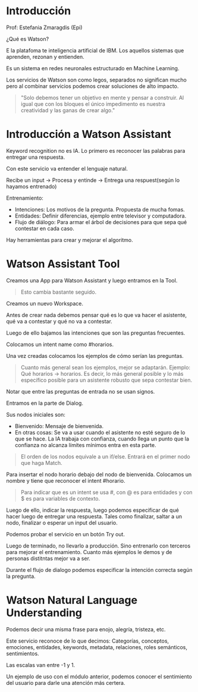 # Introducción

Prof: Estefania Zmaragdis (Epi)

¿Qué es Watson?

E la platafoma te inteligencia artificial de IBM. Los aquellos sistemas que aprenden, rezonan y entienden.

Es un sistema en redes neuronales estructurado en Machine Learning.

Los servicios de Watson son como legos, separados no significan mucho pero al combinar servicios podemos crear soluciones de alto impacto. 
> "Solo debemos tener un objetivo en mente y pensar a construir. Al igual que con los bloques el único impedimento es nuestra creatividad y las ganas de crear algo."

# Introducción a Watson Assistant

Keyword recognition no es IA. Lo primero es reconocer las palabras para entregar una respuesta.

Con este servicio va entender el lenguaje natural.

Recibe un input -> Procesa y entinde -> Entrega una respuest(según lo hayamos entrenado)

Entrenamiento:
- Intenciones: Los motivos de la pregunta. Propuesta de mucha fomas.
- Entidades: Definir diferencias, ejemplo entre televisor y computadora.
- Flujo de diálogo: Para armar el árbol de decisiones para que sepa qué contestar en cada caso.

Hay herramientas para crear y mejorar el algoritmo.

# Watson Assistant Tool

Creamos una App para Watson Assistant y luego entramos en la Tool.

> Esto cambia bastante seguido.

Creamos un nuevo Workspace.

Antes de crear nada debemos pensar qué es lo que va hacer el asistente, qué va a contestar y qué no va a contestar.

Luego de ello bajamos las intenciones que son las preguntas frecuentes.

Colocamos un intent name como #horarios.

Una vez creadas colocamos los ejemplos de cómo serían las preguntas.

> Cuanto más general sean los ejemplos, mejor se adaptarán. Ejemplo: Qué horarios -> horarios. Es decir, lo más general posible y lo más específico posible para un asistente robusto que sepa contestar bien.

Notar que entre las preguntas de entrada no se usan signos.

Entramos en la parte de Dialog.

Sus nodos iniciales son:
- Bienvenido: Mensaje de bienvenida.
- En otras cosas: Se va a usar cuando el asistente no esté seguro de lo que se hace. La IA trabaja con confianza, cuando llega un punto que la confianza no alcanza límites mínimos entra en esta parte.

> El orden de los nodos equivale a un if/else. Entrará en el primer nodo que haga Match.

Para insertar el nodo horario debajo del nodo de bienvenida. Colocamos un nombre y tiene que reconocer el intent #horario.

> Para indicar que es un intent se usa #, con @ es para entidades y con $ es para variables de contexto.

Luego de ello, indicar la respuesta, luego podemos especificar de qué hacer luego de entregar una respuesta. Tales como finalizar, saltar  a un nodo, finalizar o esperar un input del usuario.

Podemos probar el servicio en un botón Try out.

Luego de terminado, no llevarlo a producción. Sino entrenarlo con terceros para mejorar el entrenamiento. Cuanto más ejemplos le demos y de personas distitntas mejor va a ser.

Durante el flujo de dialogo podemos especificar la intención correcta según la pregunta.

# Watson Natural Language Understanding

Podemos decir una misma frase para enojo, alegría, tristeza, etc.

Este servicio reconoce de lo que decimos: Categorías, conceptos, emociones, entidades, keywords, metadata, relaciones, roles semánticos, sentimientos.

Las escalas van entre -1 y 1.

Un ejemplo de uso con el módulo anterior, podemos conocer el sentimiento del usuario para darle una atención más certera.


